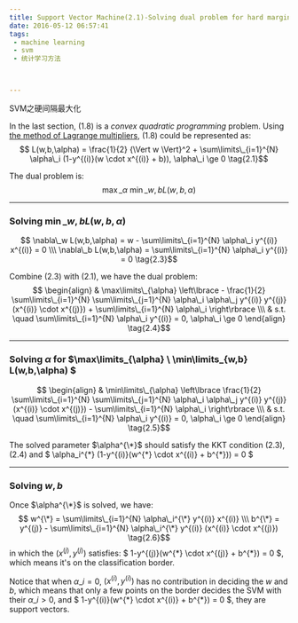 ```yaml
---
title: Support Vector Machine(2.1)-Solving dual problem for hard margin maximization
date: 2016-05-12 06:57:41
tags:
 - machine learning
 - svm
 - 统计学习方法



---
```


SVM之硬间隔最大化

<!--more-->

In the last section, (1.8) is a *convex quadratic programming* problem.
Using  [the method of Lagrange multipliers](https://www.wikiwand.com/en/Lagrange_multiplier), (1.8) could be represented as:
$$ L(w,b,\alpha) = \frac{1}{2} {\Vert w \Vert}^2 + \sum\limits\_{i=1}^{N} \alpha\_i (1-y^{(i)}(w \cdot x^{(i)} + b)), \alpha\_i \ge 0 \tag{2.1}$$

The dual problem is:
$$\max\limits\_{\alpha} \ \min\limits\_{w,b} L(w,b,\alpha) \tag{2.2}$$


----

###  Solving $\min\limits\_{w,b} L(w,b,\alpha)$
 $$ \nabla\_w  L(w,b,\alpha) = w -  \sum\limits\_{i=1}^{N} \alpha\_i y^{(i)} x^{(i)} = 0  \\\
  \nabla\_b  L(w,b,\alpha) = \sum\limits\_{i=1}^{N} \alpha\_i y^{(i)} = 0 \tag{2.3}$$
 
 Combine (2.3) with (2.1), we have the dual problem:
 $$ \begin{align}
& \max\limits\_{\alpha} \left\lbrace - \frac{1}{2}  \sum\limits\_{i=1}^{N}  \sum\limits\_{j=1}^{N} \alpha\_i \alpha\_j y^{(i)} y^{(j)} (x^{(i)} \cdot x^{(j)}) + \sum\limits\_{i=1}^{N} \alpha\_i \right\rbrace  \\\  
& s.t. \quad \sum\limits\_{i=1}^{N} \alpha\_i y^{(i)} = 0, \alpha\_i \ge 0
\end{align} \tag{2.4}$$

----

###  Solving $\alpha$ for $\max\limits\_{\alpha} \ \min\limits\_{w,b} L(w,b,\alpha) $
$$ \begin{align}
& \min\limits\_{\alpha} \left\lbrace \frac{1}{2}  \sum\limits\_{i=1}^{N}  \sum\limits\_{j=1}^{N} \alpha\_i \alpha\_j y^{(i)} y^{(j)} (x^{(i)} \cdot x^{(j)}) - \sum\limits\_{i=1}^{N} \alpha\_i \right\rbrace \\\  
& s.t. \quad \sum\limits\_{i=1}^{N} \alpha\_i y^{(i)} = 0, \alpha\_i \ge 0
\end{align} \tag{2.5}$$

 The solved parameter $\alpha^{\*}$ should satisfy the KKT condition (2.3), (2.4) and $ \alpha\_i^{\*} (1-y^{(i)}(w^{\*} \cdot x^{(i)} + b^{\*})) = 0 $

----

### Solving $w,b$
Once $\alpha^{\*}$ is solved, we have:
$$ w^{\*} =  \sum\limits\_{i=1}^{N} \alpha\_i^{\*} y^{(i)} x^{(i)} \\\
b^{\*} = y^{(j)} - \sum\limits\_{i=1}^{N} \alpha\_i^{\*} y^{(i)} (x^{(i)} \cdot x^{(j)})
 \tag{2.6}$$
 in which the $(x^{(j)}, y^{(j)})$ satisfies: $ 1-y^{(j)}(w^{\*} \cdot x^{(j)} + b^{\*}) = 0 $, which means it's on the classification border.
 
Notice that when $\alpha\_i = 0$, $(x^{(i)}, y^{(i)})$ has no contribution in deciding the $w$ and $b$, which means that only a few points on the border decides the SVM with their $\alpha\_i > 0$, and $ 1-y^{(i)}(w^{\*} \cdot x^{(i)} + b^{\*}) = 0 $, they are support vectors.

